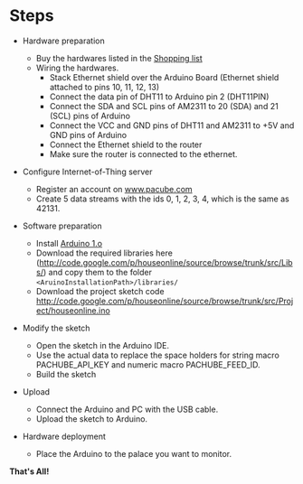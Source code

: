# Steps #

  * Hardware preparation
    * Buy the hardwares listed in the [Shopping list](ShoppingList.md)
    * Wiring the hardwares.
      * Stack Ethernet shield over the Arduino Board (Ethernet shield attached to pins 10, 11, 12, 13)
      * Connect the data pin of DHT11 to Arduino pin 2 (DHT11PIN)
      * Connect the SDA and SCL pins of AM2311 to 20 (SDA) and 21 (SCL) pins of Arduino
      * Connect the VCC and GND pins of DHT11 and AM2311 to +5V and GND pins of Arduino
      * Connect the Ethernet shield to the router
      * Make sure the router is connected to the ethernet.

  * Configure Internet-of-Thing server
    * Register an account on www.pacube.com
    * Create 5 data streams with the ids 0, 1, 2, 3, 4, which is the same as 42131.

  * Software preparation
    * Install [Arduino 1.o](http://arduino.cc/en/Main/Software)
    * Download the required libraries here (http://code.google.com/p/houseonline/source/browse/trunk/src/Libs/) and copy them to the folder `<AruinoInstallationPath>/libraries/`
    * Download the project sketch code http://code.google.com/p/houseonline/source/browse/trunk/src/Project/houseonline.ino

  * Modify the sketch
    * Open the sketch in the Arduino IDE.
    * Use the actual data to replace the space holders for string macro  PACHUBE\_API\_KEY and numeric macro PACHUBE\_FEED\_ID.
    * Build the sketch

  * Upload
    * Connect the Arduino and PC with the USB cable.
    * Upload the sketch to Arduino.

  * Hardware deployment
    * Place the Arduino to the palace you want to monitor.

**That's All!**





